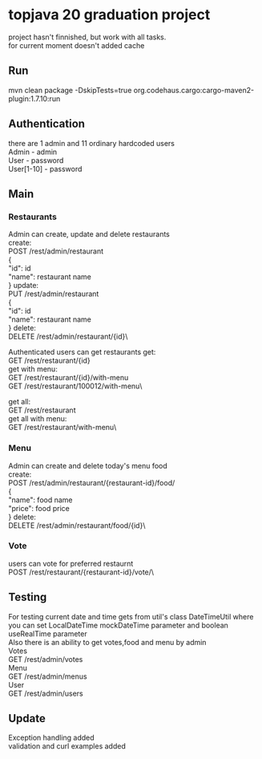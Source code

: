 # topjava 20 graduation project
project hasn't finnished, but work with all tasks.\
for current moment doesn't added  cache
## Run
mvn clean package -DskipTests=true org.codehaus.cargo:cargo-maven2-plugin:1.7.10:run
## Authentication
there are 1 admin and 11 ordinary hardcoded users\
Admin  -  admin\
User - password\
User[1-10] - password
## Main
### Restaurants
Admin can create, update and delete restaurants\
create:\
POST /rest/admin/restaurant\
{\
"id": id\
"name": restaurant name\
 }
update:\
PUT /rest/admin/restaurant\
{\
"id": id\
"name": restaurant name\
 }
delete:\
DELETE /rest/admin/restaurant/{id}\

Authenticated users can get restaurants
get:\
GET /rest/restaurant/{id}\
get with menu:\
GET /rest/restaurant/{id}/with-menu\
GET /rest/restaurant/100012/with-menu\

get all:\
GET /rest/restaurant\
get all with menu:\
GET /rest/restaurant/with-menu\
### Menu
Admin can create and delete today's menu food\
create:\
POST /rest/admin/restaurant/{restaurant-id}/food/\
{\
"name": food name\
"price": food price\
 }
delete:\
DELETE /rest/admin/restaurant/food/{id}\
### Vote
users can vote for preferred restaurnt\
POST /rest/restaurant/{restaurant-id}/vote/\
## Testing
For testing current date and time gets from util's class DateTimeUtil where you can 
set LocalDateTime mockDateTime parameter and boolean useRealTime parameter\
Also there is an ability to get votes,food and menu by admin\
Votes\
GET /rest/admin/votes\
Menu\
GET /rest/admin/menus\
User\
GET /rest/admin/users
## Update
Exception handling added\
validation and curl examples added